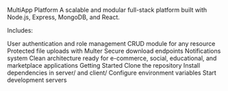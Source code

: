 MultiApp Platform
A scalable and modular full-stack platform built with Node.js, Express, MongoDB, and React.

Includes:

User authentication and role management
CRUD module for any resource
Protected file uploads with Multer
Secure download endpoints
Notifications system
Clean architecture ready for e-commerce, social, educational, and marketplace applications
Getting Started
Clone the repository
Install dependencies in server/ and client/
Configure environment variables
Start development servers
